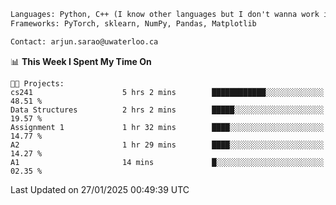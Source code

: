 ```txt
Languages: Python, C++ (I know other languages but I don't wanna work in em)
Frameworks: PyTorch, sklearn, NumPy, Pandas, Matplotlib

Contact: arjun.sarao@uwaterloo.ca
```

<!--START_SECTION:waka-->
📊 **This Week I Spent My Time On** 

```text
🐱‍💻 Projects: 
cs241                    5 hrs 2 mins        ████████████░░░░░░░░░░░░░   48.51 % 
Data Structures          2 hrs 2 mins        █████░░░░░░░░░░░░░░░░░░░░   19.57 % 
Assignment 1             1 hr 32 mins        ████░░░░░░░░░░░░░░░░░░░░░   14.77 % 
A2                       1 hr 29 mins        ████░░░░░░░░░░░░░░░░░░░░░   14.27 % 
A1                       14 mins             █░░░░░░░░░░░░░░░░░░░░░░░░   02.35 % 
```


 Last Updated on 27/01/2025 00:49:39 UTC
<!--END_SECTION:waka-->
